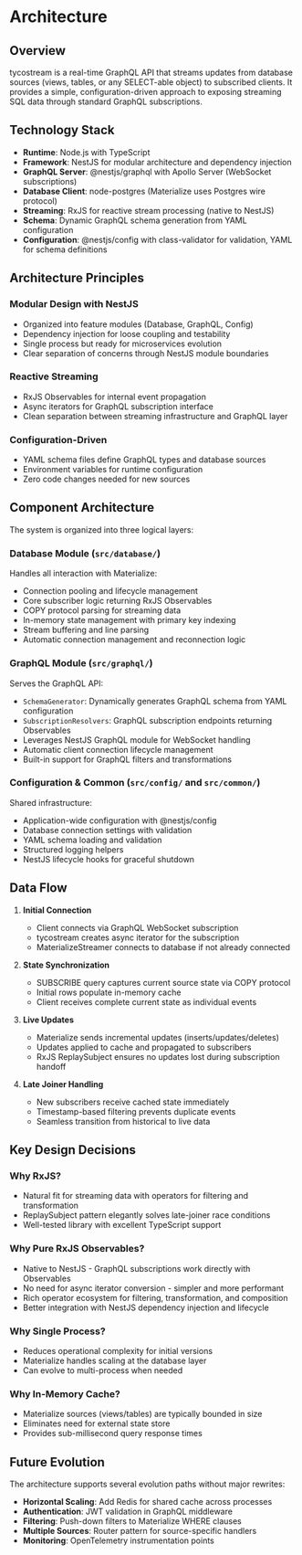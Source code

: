 # Architecture

## Overview

tycostream is a real-time GraphQL API that streams updates from database sources (views, tables, or any SELECT-able object) to subscribed clients. It provides a simple, configuration-driven approach to exposing streaming SQL data through standard GraphQL subscriptions.

## Technology Stack

- **Runtime**: Node.js with TypeScript
- **Framework**: NestJS for modular architecture and dependency injection
- **GraphQL Server**: @nestjs/graphql with Apollo Server (WebSocket subscriptions)
- **Database Client**: node-postgres (Materialize uses Postgres wire protocol)
- **Streaming**: RxJS for reactive stream processing (native to NestJS)
- **Schema**: Dynamic GraphQL schema generation from YAML configuration
- **Configuration**: @nestjs/config with class-validator for validation, YAML for schema definitions

## Architecture Principles

### Modular Design with NestJS
- Organized into feature modules (Database, GraphQL, Config)
- Dependency injection for loose coupling and testability
- Single process but ready for microservices evolution
- Clear separation of concerns through NestJS module boundaries

### Reactive Streaming
- RxJS Observables for internal event propagation
- Async iterators for GraphQL subscription interface
- Clean separation between streaming infrastructure and GraphQL layer

### Configuration-Driven
- YAML schema files define GraphQL types and database sources
- Environment variables for runtime configuration
- Zero code changes needed for new sources

## Component Architecture

The system is organized into three logical layers:

### Database Module (`src/database/`)
Handles all interaction with Materialize:
- Connection pooling and lifecycle management
- Core subscriber logic returning RxJS Observables
- COPY protocol parsing for streaming data
- In-memory state management with primary key indexing
- Stream buffering and line parsing
- Automatic connection management and reconnection logic

### GraphQL Module (`src/graphql/`)
Serves the GraphQL API:
- `SchemaGenerator`: Dynamically generates GraphQL schema from YAML configuration
- `SubscriptionResolvers`: GraphQL subscription endpoints returning Observables
- Leverages NestJS GraphQL module for WebSocket handling
- Automatic client connection lifecycle management
- Built-in support for GraphQL filters and transformations

### Configuration & Common (`src/config/` and `src/common/`)
Shared infrastructure:
- Application-wide configuration with @nestjs/config
- Database connection settings with validation
- YAML schema loading and validation
- Structured logging helpers
- NestJS lifecycle hooks for graceful shutdown

## Data Flow

1. **Initial Connection**
   - Client connects via GraphQL WebSocket subscription
   - tycostream creates async iterator for the subscription
   - MaterializeStreamer connects to database if not already connected

2. **State Synchronization**
   - SUBSCRIBE query captures current source state via COPY protocol
   - Initial rows populate in-memory cache
   - Client receives complete current state as individual events

3. **Live Updates**
   - Materialize sends incremental updates (inserts/updates/deletes)
   - Updates applied to cache and propagated to subscribers
   - RxJS ReplaySubject ensures no updates lost during subscription handoff

4. **Late Joiner Handling**
   - New subscribers receive cached state immediately
   - Timestamp-based filtering prevents duplicate events
   - Seamless transition from historical to live data

## Key Design Decisions

### Why RxJS?
- Natural fit for streaming data with operators for filtering and transformation
- ReplaySubject pattern elegantly solves late-joiner race conditions
- Well-tested library with excellent TypeScript support

### Why Pure RxJS Observables?
- Native to NestJS - GraphQL subscriptions work directly with Observables
- No need for async iterator conversion - simpler and more performant
- Rich operator ecosystem for filtering, transformation, and composition
- Better integration with NestJS dependency injection and lifecycle

### Why Single Process?
- Reduces operational complexity for initial versions
- Materialize handles scaling at the database layer
- Can evolve to multi-process when needed

### Why In-Memory Cache?
- Materialize sources (views/tables) are typically bounded in size
- Eliminates need for external state store
- Provides sub-millisecond query response times

## Future Evolution

The architecture supports several evolution paths without major rewrites:

- **Horizontal Scaling**: Add Redis for shared cache across processes
- **Authentication**: JWT validation in GraphQL middleware
- **Filtering**: Push-down filters to Materialize WHERE clauses
- **Multiple Sources**: Router pattern for source-specific handlers
- **Monitoring**: OpenTelemetry instrumentation points